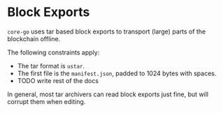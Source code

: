 # Block Exports

`core-go` uses tar based block exports to transport (large) parts of the blockchain offline.

The following constraints apply:
- The tar format is `ustar`.
- The first file is the `manifest.json`, padded to 1024 bytes with spaces.
- TODO write rest of the docs

In general, most tar archivers can read block exports just fine,
but will corrupt them when editing.
